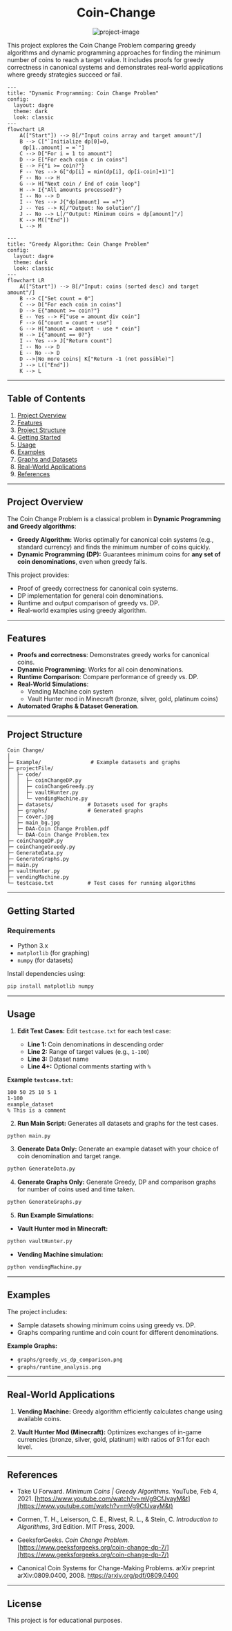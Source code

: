 <h1 align="center" id="title">Coin-Change</h1>

<p align="center"><img src="https://socialify.git.ci/ItzKanashii/Coin-Change/image?
custom_description=My+team+Nanchaku%27s+DAA+project+on+Coin+Change+Problem.+It+contains+
all+the+resources+used+to+make+this+project.&amp;custom_language=Python&amp;description=
1&amp;forks=1&amp;issues=1&amp;language=1&amp;name=1&amp;owner=1&amp;pattern=Solid&amp;
pulls=1&amp;stargazers=1&amp;theme=Dark" alt="project-image"></p>

<p id="description">This project explores the Coin Change Problem comparing
greedy algorithms and dynamic programming approaches for finding the minimum
number of coins to reach a target value. It includes proofs for greedy correctness
in canonical systems and demonstrates real-world applications
where greedy strategies succeed or fail.</p>

```mermaid
---
title: "Dynamic Programming: Coin Change Problem"
config:
  layout: dagre
  theme: dark
  look: classic
---
flowchart LR
    A(["Start"]) --> B[/"Input coins array and target amount"/]
    B --> C["`Initialize dp[0]=0,
     dp[1..amount] = ∞`"]
    C --> D["For i = 1 to amount"]
    D --> E["For each coin c in coins"]
    E --> F{"i >= coin?"}
    F -- Yes --> G["dp[i] = min(dp[i], dp[i-coin]+1)"]
    F -- No --> H
    G --> H["Next coin / End of coin loop"]
    H --> I{"All amounts processed?"}
    I -- No --> D
    I -- Yes --> J{"dp[amount] == ∞?"}
    J -- Yes --> K[/"Output: No solution"/]
    J -- No --> L[/"Output: Minimum coins = dp[amount]"/]
    K --> M(["End"])
    L --> M
```


```mermaid
---
title: "Greedy Algorithm: Coin Change Problem"
config:
  layout: dagre
  theme: dark
  look: classic
---
flowchart LR
    A(["Start"]) --> B[/"Input: coins (sorted desc) and target amount"/]
    B --> C["Set count = 0"]
    C --> D["For each coin in coins"]
    D --> E{"amount >= coin?"}
    E -- Yes --> F["use = amount div coin"]
    F --> G["count = count + use"]
    G --> H["amount = amount - use * coin"]
    H --> I{"amount == 0?"}
    I -- Yes --> J["Return count"]
    I -- No --> D
    E -- No --> D
    D -->|No more coins| K["Return -1 (not possible)"]
    J --> L(["End"])
    K --> L

```

---

## Table of Contents
1. [Project Overview](#project-overview)
2. [Features](#features)
3. [Project Structure](#project-structure)
4. [Getting Started](#getting-started)
5. [Usage](#usage)
6. [Examples](#examples)
7. [Graphs and Datasets](#graphs-and-datasets)
8. [Real-World Applications](#real-world-applications)
9. [References](#references)

---

## Project Overview
The Coin Change Problem is a classical problem in **Dynamic Programming and Greedy algorithms**:

- **Greedy Algorithm:** Works optimally for canonical coin systems (e.g., standard currency) and finds the minimum number of coins quickly.  
- **Dynamic Programming (DP):** Guarantees minimum coins for **any set of coin denominations**, even when greedy fails.  

This project provides:
- Proof of greedy correctness for canonical coin systems.
- DP implementation for general coin denominations.
- Runtime and output comparison of greedy vs. DP.
- Real-world examples using greedy algorithm.

---

## Features
- **Proofs and correctness**: Demonstrates greedy works for canonical coins.  
- **Dynamic Programming**: Works for all coin denominations.  
- **Runtime Comparison**: Compare performance of greedy vs. DP.  
- **Real-World Simulations**:  
  - Vending Machine coin system  
  - Vault Hunter mod in Minecraft (bronze, silver, gold, platinum coins)  
- **Automated Graphs & Dataset Generation**.

---

## Project Structure

```
Coin Change/
│
├─ Example/                # Example datasets and graphs
├─ projectFile/
│  ├─ code/
│  │  ├─ coinChangeDP.py
│  │  ├─ coinChangeGreedy.py
│  │  ├─ vaultHunter.py
│  │  └─ vendingMachine.py
│  ├─ datasets/           # Datasets used for graphs
│  ├─ graphs/             # Generated graphs
│  ├─ cover.jpg
│  ├─ main_bg.jpg
│  ├─ DAA-Coin Change Problem.pdf
│  └─ DAA-Coin Change Problem.tex
├─ coinChangeDP.py
├─ coinChangeGreedy.py
├─ GenerateData.py
├─ GenerateGraphs.py
├─ main.py
├─ vaultHunter.py
├─ vendingMachine.py
└─ testcase.txt           # Test cases for running algorithms
```

---

## Getting Started

### Requirements

* Python 3.x
* `matplotlib` (for graphing)
* `numpy` (for datasets)

Install dependencies using:

```bash
pip install matplotlib numpy
```

---

## Usage

1. **Edit Test Cases:**
   Edit `testcase.txt` for each test case:

   * **Line 1:** Coin denominations in descending order
   * **Line 2:** Range of target values (e.g., `1-100`)
   * **Line 3:** Dataset name
   * **Line 4+:** Optional comments starting with `%`

**Example `testcase.txt`:**

```
100 50 25 10 5 1
1-100
example_dataset
% This is a comment
```

2. **Run Main Script:**
   Generates all datasets and graphs for the test cases.

```bash
python main.py
```

3. **Generate Data Only:**
Generate an example dataset with your choice of coin denomination and target range. 
```bash
python GenerateData.py
```

4. **Generate Graphs Only:**
Generate Greedy, DP and comparison graphs for number of coins used and time taken.
```bash
python GenerateGraphs.py
```

5. **Run Example Simulations:**

* **Vault Hunter mod in Minecraft:**

```bash
python vaultHunter.py
```

* **Vending Machine simulation:**

```bash
python vendingMachine.py
```

---

## Examples

The project includes:

* Sample datasets showing minimum coins using greedy vs. DP.
* Graphs comparing runtime and coin count for different denominations.

**Example Graphs:**

* `graphs/greedy_vs_dp_comparison.png`
* `graphs/runtime_analysis.png`

---

## Real-World Applications

1. **Vending Machine:**
   Greedy algorithm efficiently calculates change using available coins.

2. **Vault Hunter Mod (Minecraft):**
   Optimizes exchanges of in-game currencies (bronze, silver, gold, platinum) with ratios of 9:1 for each level.

---

## References

* Take U Forward.
  *Minimum Coins | Greedy Algorithms.* YouTube, Feb 4, 2021.
  [https://www.youtube.com/watch?v=mVg9CfJvayM&t](https://www.youtube.com/watch?v=mVg9CfJvayM&t)

* Cormen, T. H., Leiserson, C. E., Rivest, R. L., & Stein, C.
  *Introduction to Algorithms*, 3rd Edition. MIT Press, 2009.

* GeeksforGeeks.
  *Coin Change Problem.*
  [https://www.geeksforgeeks.org/coin-change-dp-7/](https://www.geeksforgeeks.org/coin-change-dp-7/)

* Canonical Coin Systems for Change-Making Problems. arXiv preprint arXiv:0809.0400, 2008.
  https://arxiv.org/pdf/0809.0400

---

## License

This project is for educational purposes.
